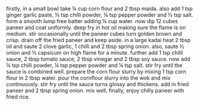 firstly, in a small bowl take ¼ cup corn flour and 2 tbsp maida.
also add 1 tsp ginger garlic paste, ½ tsp chilli powder, ¼ tsp pepper powder and ½ tsp salt.
form a smooth lump free batter adding ¼ cup water.
now dip 12 cubes paneer and coat uniformly.
deep fry in hot oil making sure the flame is on medium.
stir occasionally until the paneer cubes turn golden brown and crisp.
drain off the fried paneer and keep aside.
in a large kadai heat 2 tbsp oil and saute 2 clove garlic, 1 chilli and 2 tbsp spring onion.
also, saute ½ onion and ½ capsicum on high flame for a minute.
further add 1 tsp chilli sauce, 2 tbsp tomato sauce, 2 tbsp vinegar and 2 tbsp soy sauce.
now add ¼ tsp chilli powder, ¼ tsp pepper powder and ¼ tsp salt.
stir fry until the sauce is combined well.
prepare the corn flour slurry by mixing 1 tsp corn flour in 2 tbsp water.
pour the cornflour slurry into the wok and mix continuously.
stir fry until the sauce turns glossy and thickens.
add in fried paneer and 2 tbsp spring onion. mix well.
finally, enjoy chilly paneer with fried rice.